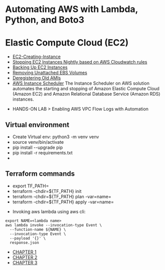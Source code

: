# Automating AWS with Lambda, Python, and Boto3

# Elastic Compute Cloud (EC2)
- [EC2-Creating-Instance](EC2-Creating-Instance/scripts/run.py)
- [Stopping EC2 Instances Nightly based on AWS Cloudwatch rules](EC2-Stopping-Instances/scripts/run.py)
- [Backing Up EC2 Instances](EC2-Backup-Instances/scripts/run.py)
- [Removing Unattached EBS Volumes](EC2-Removing-Unattached-EBS-Volumes/scripts/run.py)
- [Deregistering Old AMIs](EC2-Deregistering-Old-AMIs/scripts/run.py)
- [AWS Instance Scheduler](EC2-Instance-Scheduler/scripts/run.py)
The Instance Scheduler on AWS solution automates the starting and stopping of 
Amazon Elastic Compute Cloud (Amazon EC2) and Amazon Relational Database Service (Amazon RDS) instances.
* HANDS-ON LAB > Enabling AWS VPC Flow Logs with Automation


## Virtual environment
- Create Virtual env: python3 -m venv venv
- source venv/bin/activate
- pip install --upgrade pip
- pip install -r requirements.txt
-
## Terraform commands
- export TF_PATH=<Folder Name>
- terraform -chdir=${TF_PATH} init
- terraform -chdir=${TF_PATH} plan -var=name=<lambda-name>
- terraform -chdir=${TF_PATH} apply -var=name=<lambda-name>

* Invoking aws lambda using aws cli:
```shell
export NAME=<lambda name>
aws lambda invoke --invocation-type Event \
  --function-name ${NAME} \
  --invocation-type Event \
  --payload '{}' \
  response.json
```

- [CHAPTER 1](01-Introduction/README.md)
- [CHAPTER 2](Chapter-02/README.md)
- [CHAPTER 3](Chapter-03/README.md)
